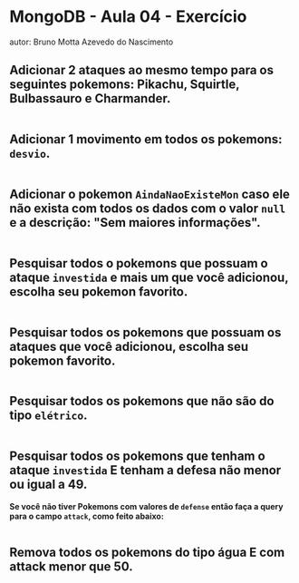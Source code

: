# MongoDB - Aula 04 - Exercício
autor: Bruno Motta Azevedo do Nascimento

## **Adicionar** 2 ataques ao mesmo tempo para os seguintes pokemons: Pikachu, Squirtle, Bulbassauro e Charmander.

```js

```

## **Adicionar** 1 movimento em todos os pokemons: `desvio`.

```js
```

## **Adicionar** o pokemon `AindaNaoExisteMon` caso ele não exista com todos os dados com o valor `null` e a descrição: "Sem maiores informações".

```js
```

## Pesquisar todos o pokemons que possuam o ataque `investida` e mais um que você adicionou, escolha seu pokemon favorito.

```js
```

## Pesquisar **todos** os pokemons que possuam os ataques que você adicionou, escolha seu pokemon favorito.

```js
```

## Pesquisar **todos** os pokemons que não são do tipo `elétrico`.

```js
```

## Pesquisar **todos** os pokemons que tenham o ataque `investida` **E** tenham a defesa **não menor ou igual** a 49.

**Se você não tiver Pokemons com valores de `defense` então faça a query para o campo `attack`, como feito abaixo:**

```js
```

## Remova **todos** os pokemons do tipo água E com attack menor que 50.

```js
```


